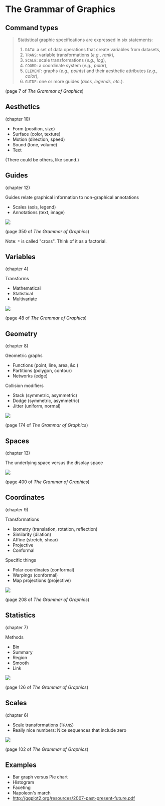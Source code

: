 The Grammar of Graphics
======

## Command types

> Statistical graphic specifications are expressed in six statements:
> 
> 1. `DATA`: a set of data operations that create variables from datasets,
> 2. `TRANS`: variable transformations (*e.g., rank*),
> 3. `SCALE`: scale transformations (*e.g., log*),
> 4. `COORD`: a coordinate system (*e.g., polar*),
> 5. `ELEMENT`: graphs (*e.g., points*) and their aesthetic attributes (*e.g., color*),
> 6. `GUIDE`: one or more guides (*axes, legends, etc.*).

(page 7 of *The Grammar of Graphics*)

## Aesthetics
(chapter 10)

* Form (position, size)
* Surface (color, texture)
* Motion (direction, speed)
* Sound (tone, volume)
* Text

(There could be others, like sound.)

<!--
Draw variations of these aethetics
on the whiteboard.
-->

## Guides
(chapter 12)

Guides relate graphical information to
non-graphical annotations

* Scales (axis, legend)
* Annotations (text, image)

![](grammar-350.png)

(page 350 of *The Grammar of Graphics*)

Note: `*` is called "cross". Think of it as
a factorial.

## Variables
(chapter 4)

Transforms

* Mathematical
* Statistical
* Multivariate

![](grammar-48.png)

(page 48 of *The Grammar of Graphics*)

## Geometry
(chapter 8)

Geometric graphs

* Functions (point, line, area, &c.)
* Partitions (polygon, contour)
* Networks (edge)

Collision modifiers

* Stack (symmetric, asymmetric)
* Dodge (symmetric, asymmetric)
* Jitter (uniform, normal)

![](grammar-174.png)

(page 174 of *The Grammar of Graphics*)

## Spaces
(chapter 13)

The underlying space versus the display space

![](grammar-400.png)

(page 400 of *The Grammar of Graphics*)

## Coordinates
(chapter 9)

Transformations

* Isometry (translation, rotation, reflection)
* Similarity (dilation)
* Affine (stretch, shear)
* Projective
* Conformal

Specific things

* Polar coordinates (conformal)
* Warpings (conformal)
* Map projections (projective)

![](grammar-208.png)

(page 208 of *The Grammar of Graphics*)

## Statistics
(chapter 7)

Methods

* Bin
* Summary
* Region
* Smooth
* Link

![](grammar-126.png)

(page 126 of *The Grammar of Graphics*)

## Scales
(chapter 6)

* Scale transformations (`TRANS`)
* Really nice numbers: Nice sequences that
    include zero

![](grammar-102.png)

(page 102 of *The Grammar of Graphics*)

## Examples

* Bar graph versus Pie chart
* Histogram
* Faceting
* Napoleon's march
* http://ggplot2.org/resources/2007-past-present-future.pdf
